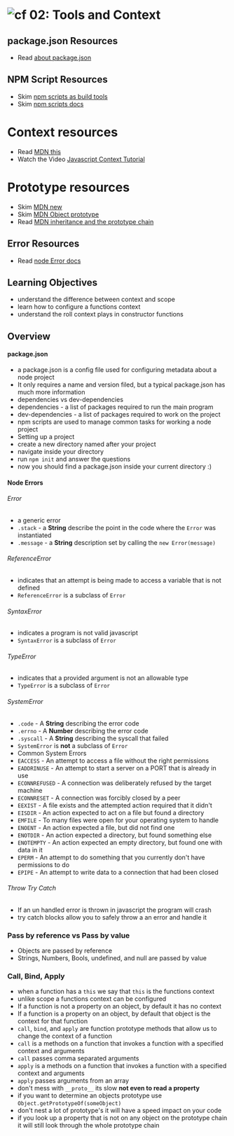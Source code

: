 ![cf](http://i.imgur.com/7v5ASc8.png) 02: Tools and Context
===

## package.json Resources
* Read [about package.json]

## NPM Script Resources
* Skim [npm scripts as build tools]
* Skim [npm scripts docs]

# Context resources
* Read [MDN this]
* Watch the Video [Javascript Context Tutorial]

# Prototype resources
* Skim [MDN new]
* Skim [MDN Object prototype]
* Read [MDN inheritance and the prototype chain]

## Error Resources
* Read [node Error docs]

## Learning Objectives
<!-- unordered list of learning objectives -->
* understand the difference between context and scope
* learn how to configure a functions context
* understand the roll context plays in constructor functions

## Overview
#### package.json
* a package.json is a config file used for configuring metadata about a node project
* It only requires a name and version filed, but a typical package.json has much more information
* dependencies vs dev-dependencies
 * dependencies - a list of packages required to run the main program
 * dev-dependencies - a list of packages required to work on the project
* npm scripts are used to manage common tasks for working a node project  
* Setting up a project
 * create a new directory named after your project
 * navigate inside your directory
 * run `npm init` and answer the questions
 * now you should find a package.json inside your current directory :)

#### Node Errors
###### Error
* a generic error
* `.stack` - a **String** describe the point in the code where the `Error` was instantiated
* `.message` - a **String** description set by calling the `new Error(message)`  

###### ReferenceError
* indicates that an attempt is being made to access a variable that is not defined
* `ReferenceError` is a subclass of `Error`  

###### SyntaxError
* indicates a program is not valid javascript
* `SyntaxError` is a subclass of `Error`  

###### TypeError
* indicates that a provided argument is not an allowable type
* `TypeError` is a subclass of `Error`    

###### SystemError
* `.code` - A **String** describing the error code
* `.errno` - A **Number** describing the error code
* `.syscall` - A **String** describing the syscall that failed
* `SystemError` is **not** a subclass of `Error`
* Common System Errors
 * `EACCESS` - An attempt to access a file without the right permissions
 * `EADDRINUSE` - An attempt to start a server on a PORT that is already in use
 * `ECONNREFUSED` - A connection was deliberately refused by the target machine
 * `ECONNRESET` - A connection was forcibly closed by a peer
 * `EEXIST` - A file exists and the attempted action required that it didn't
 * `EISDIR` - An action expected to act on a file but found a directory
 * `EMFILE` - To many files were open for your operating system to handle
 * `ENOENT` - An action expected a file, but did not find one
 * `ENOTDIR` - An action expected a directory, but found something else
 * `ENOTEMPTY` - An action expected an empty directory, but found one with data in it
 * `EPERM` - An attempt to do something that you currently don't have permissions to do
 * `EPIPE` - An attempt to write data to a connection that had been closed

###### Throw Try Catch
* If an un handled error is thrown in javascript the program will crash
* try catch blocks allow you to safely throw a an error and handle it

### Pass by reference vs Pass by value
* Objects are passed by reference
* Strings, Numbers, Bools, undefined, and null are passed by value

### Call, Bind, Apply
* when a function has a `this` we say that `this` is the functions context
* unlike scope a functions context can be configured
* If a function is not a property on an object, by default it has no context
* If a function is a property on an object, by default that object is the context for that function
* `call`, `bind`, and `apply` are function prototype methods that allow us to change the context of a function
* `call` is a methods on a function that invokes a function with a specified context and arguments  
 * `call` passes comma separated arguments
* `apply` is a methods on a function that invokes a function with a specified context and arguments  
 * `apply` passes arguments from an array  
* don't mess with `__proto__` its slow **not even to read a property**
* if you want to determine an objects prototype use `Object.getPrototypeOf(someObject)`
* don't nest a lot of prototype's it will have a speed impact on your code
* if you look up a property that is not on any object on the prototype chain it will still look through the whole prototype chain


<!--links -->
[node Error docs]: https://nodejs.org/dist/latest-v6.x/docs/api/errors.html
[about package.json]: https://docs.npmjs.com/files/package.json
[npm scripts as build tools]: https://www.keithcirkel.co.uk/how-to-use-npm-as-a-build-tool/
[npm scripts docs]: https://docs.npmjs.com/misc/scripts
[MDN new]: https://developer.mozilla.org/en-US/docs/Web/JavaScript/Reference/Operators/new

[MDN Object prototype]: https://developer.mozilla.org/en-US/docs/Web/JavaScript/Reference/Global_Objects/Object/prototype
[MDN inheritance and the prototype chain]: https://developer.mozilla.org/en-US/docs/Web/JavaScript/Inheritance_and_the_prototype_chain
[MDN this]: https://developer.mozilla.org/en-US/docs/Web/JavaScript/Reference/Operators/this
[Javascript Context Tutorial]: https://www.youtube.com/watch?v=fjJoX9F_F5g
